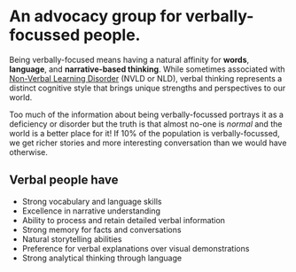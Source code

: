 # An advocacy group for verbally-focussed people.

Being verbally-focused means having a natural affinity for **words**, **language**, and **narrative-based thinking**. While sometimes associated with [Non-Verbal Learning Disorder](https://verbalpeople.org/nvld) (NVLD or NLD), verbal thinking represents a distinct cognitive style that brings unique strengths and perspectives to our world.

Too much of the information about being verbally-focussed portrays it as a deficiency or disorder but the truth is that almost no-one is _normal_ and the world is a better place for it!  If 10% of the population is verbally-focussed, we get richer stories and more interesting conversation than we would have otherwise.

## Verbal people have

- Strong vocabulary and language skills
- Excellence in narrative understanding
- Ability to process and retain detailed verbal information
- Strong memory for facts and conversations
- Natural storytelling abilities
- Preference for verbal explanations over visual demonstrations
- Strong analytical thinking through language
